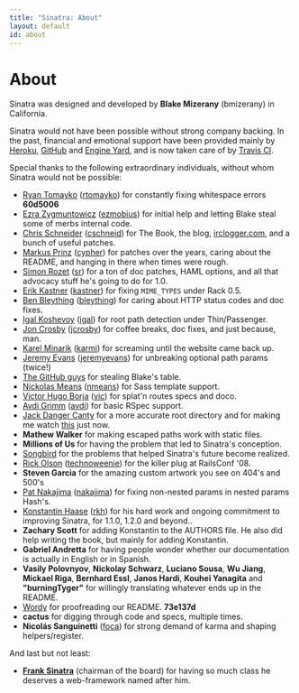 ```yaml
---
title: "Sinatra: About"
layout: default
id: about
---
```


About
=====

Sinatra was designed and developed by __Blake Mizerany__ (bmizerany) in
California.

Sinatra would not have been possible without strong company backing.
In the past, financial and emotional support have been provided mainly by
[Heroku](http://heroku.com), [GitHub](https://github.com) and
[Engine Yard](http://www.engineyard.com/), and is now taken care of by
[Travis CI](http://travis-ci.com/).

Special thanks to the following extraordinary individuals, without whom
Sinatra would not be possible:

* [Ryan Tomayko](http://tomayko.com/) ([rtomayko](https://github.com/rtomayko)) for constantly fixing
  whitespace errors __60d5006__
* [Ezra Zygmuntowicz](http://brainspl.at/) ([ezmobius](https://github.com/ezmobius)) for initial help and
  letting Blake steal some of merbs internal code.
* [Chris Schneider](http://gittr.com) ([cschneid](https://github.com/cschneid)) for The Book, the blog,
  [irclogger.com](http://irclogger.com/sinatra/), and a bunch of useful
  patches.
* [Markus Prinz](http://nuclearsquid.com/) ([cypher](https://github.com/cypher)) for patches over the
  years, caring about the README, and hanging in there when times were rough.
* [Simon Rozet](http://atonie.org/) ([sr](https://github.com/sr)) for a ton of doc patches, HAML options,
  and all that advocacy stuff he's going to do for 1.0.
* [Erik Kastner](http://metaatem.net/) ([kastner](https://github.com/kastner)) for fixing `MIME_TYPES` under
  Rack 0.5.
* [Ben Bleything](http://blog.bleything.net/) ([bleything](https://github.com/bleything)) for caring about HTTP
  status codes and doc fixes.
* [Igal Koshevoy](http://twitter.com/igalko) ([igal](https://github.com/igal)) for root path detection under
  Thin/Passenger.
* [Jon Crosby](http://joncrosby.me/) ([jcrosby](https://github.com/jcrosby)) for coffee breaks, doc fixes, and
  just because, man.
* [Karel Minarik](https://github.com/karmi) ([karmi](https://github.com/karmi)) for screaming until the
  website came back up.
* [Jeremy Evans](http://code.jeremyevans.net/) ([jeremyevans](https://github.com/jeremyevans)) for unbreaking
  optional path params (twice!)
* [The GitHub guys](https://github.com/) for stealing Blake's table.
* [Nickolas Means](http://nmeans.org/) ([nmeans](https://github.com/nmeans)) for Sass template support.
* [Victor Hugo Borja](https://github.com/vic) ([vic](https://github.com/vic)) for splat'n routes specs and
  doco.
* [Avdi Grimm](http://avdi.org/) ([avdi](https://github.com/avdi)) for basic RSpec support.
* [Jack Danger Canty](http://jåck.com/) for a more accurate root directory
  and for making me watch [this](http://www.youtube.com/watch?v=ueaHLHgskkw) just
  now.
* **Mathew Walker** for making escaped paths work with static files.
* **Millions of Us** for having the problem that led to Sinatra's conception.
* [Songbird](http://getsongbird.com/) for the problems that helped Sinatra's
  future become realized.
* [Rick Olson](http://techno-weenie.net/) ([technoweenie](https://github.com/technoweenie)) for the killer plug
  at RailsConf '08.
* **Steven Garcia** for the amazing custom artwork you see on 404's and 500's
* [Pat Nakajima](http://patnakajima.com/) ([nakajima](https://github.com/nakajima)) for fixing non-nested
  params in nested params Hash's.
* [Konstantin Haase](http://rkh.im) ([rkh](https://github.com/rkh)) for his hard work and ongoing
  commitment to improving Sinatra, for 1.1.0, 1.2.0 and beyond..
* **Zachary Scott** for adding Konstantin to the AUTHORS file. He also did help
  writing the book, but mainly for adding Konstantin.
* **Gabriel Andretta** for having people wonder whether our documentation is
  actually in English or in Spanish.
* **Vasily Polovnyov**, **Nickolay Schwarz**, **Luciano Sousa**, **Wu Jiang**,
  **Mickael Riga**, **Bernhard Essl**, **Janos Hardi**, **Kouhei Yanagita** and
  **"burningTyger"** for willingly translating whatever ends up in the README.
* [Wordy](https://wordy.com/) for proofreading our README. **73e137d**
* **cactus** for digging through code and specs, multiple times.
* **Nicolás Sanguinetti** ([foca](https://github.com/foca)) for strong demand of karma and shaping
  helpers/register.

And last but not least:

* **[Frank Sinatra](http://www.sinatra.com/)** (chairman of the board) for having so much class he
  deserves a web-framework named after him.

